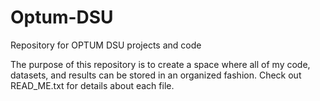 # Optum-DSU
Repository for OPTUM DSU projects and code

The purpose of this repository is to create a space where all of my code, datasets, and results can be stored in an organized fashion. Check out READ_ME.txt for details about each file.
